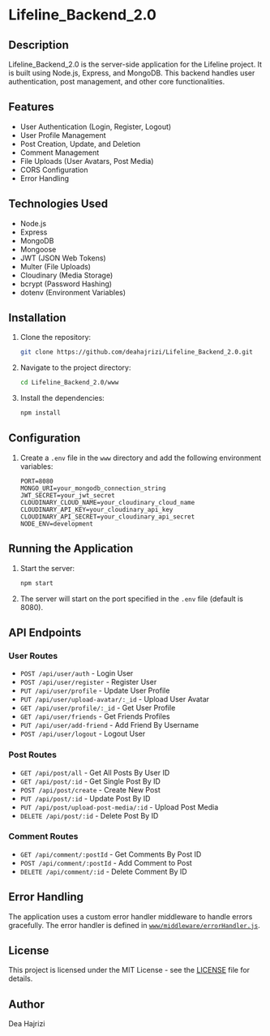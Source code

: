 # Lifeline_Backend_2.0

## Description
Lifeline_Backend_2.0 is the server-side application for the Lifeline project. It is built using Node.js, Express, and MongoDB. This backend handles user authentication, post management, and other core functionalities.

 ## Features
- User Authentication (Login, Register, Logout)
- User Profile Management
- Post Creation, Update, and Deletion
- Comment Management
- File Uploads (User Avatars, Post Media)
- CORS Configuration
- Error Handling

## Technologies Used
- Node.js
- Express
- MongoDB
- Mongoose
- JWT (JSON Web Tokens)
- Multer (File Uploads)
- Cloudinary (Media Storage)
- bcrypt (Password Hashing)
- dotenv (Environment Variables)

## Installation
1. Clone the repository:
    ```sh
    git clone https://github.com/deahajrizi/Lifeline_Backend_2.0.git
    ```
2. Navigate to the project directory:
    ```sh
    cd Lifeline_Backend_2.0/www
    ```
3. Install the dependencies:
    ```sh
    npm install
    ```

## Configuration
1. Create a `.env` file in the `www` directory and add the following environment variables:
    ```env
    PORT=8080
    MONGO_URI=your_mongodb_connection_string
    JWT_SECRET=your_jwt_secret
    CLOUDINARY_CLOUD_NAME=your_cloudinary_cloud_name
    CLOUDINARY_API_KEY=your_cloudinary_api_key
    CLOUDINARY_API_SECRET=your_cloudinary_api_secret
    NODE_ENV=development
    ```

## Running the Application
1. Start the server:
    ```sh
    npm start
    ```
2. The server will start on the port specified in the `.env` file (default is 8080).

## API Endpoints
### User Routes
- `POST /api/user/auth` - Login User
- `POST /api/user/register` - Register User
- `PUT /api/user/profile` - Update User Profile
- `PUT /api/user/upload-avatar/:_id` - Upload User Avatar
- `GET /api/user/profile/:_id` - Get User Profile
- `GET /api/user/friends` - Get Friends Profiles
- `PUT /api/user/add-friend` - Add Friend By Username
- `POST /api/user/logout` - Logout User

### Post Routes
- `GET /api/post/all` - Get All Posts By User ID
- `GET /api/post/:id` - Get Single Post By ID
- `POST /api/post/create` - Create New Post
- `PUT /api/post/:id` - Update Post By ID
- `PUT /api/post/upload-post-media/:id` - Upload Post Media
- `DELETE /api/post/:id` - Delete Post By ID

### Comment Routes
- `GET /api/comment/:postId` - Get Comments By Post ID
- `POST /api/comment/:postId` - Add Comment to Post
- `DELETE /api/comment/:id` - Delete Comment By ID

## Error Handling
The application uses a custom error handler middleware to handle errors gracefully. The error handler is defined in [`www/middleware/errorHandler.js`](www/middleware/errorHandler.js).

## License
This project is licensed under the MIT License - see the [LICENSE](LICENSE) file for details.

## Author
Dea Hajrizi